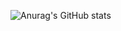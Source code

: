 ![Anurag's GitHub stats](https://github-readme-stats.vercel.app/api?username=JustusWalter-Helk&show_icons=true&theme=dark)
